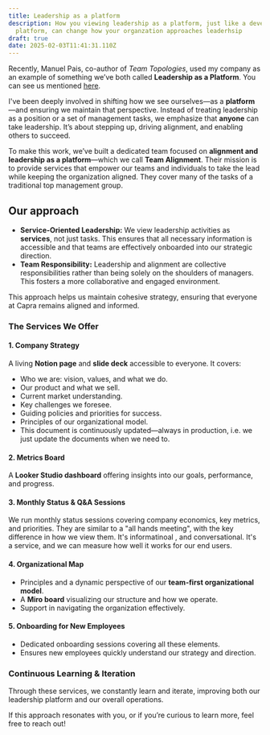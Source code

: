 ```yaml
---
title: Leadership as a platform
description: How you viewing leadership as a platform, just like a developer
  platform, can change how your organzation approaches leaderhsip
draft: true
date: 2025-02-03T11:41:31.110Z
---
```

Recently, Manuel Pais, co-author of *Team Topologies*, used my company as an example of something we’ve both called **Leadership as a Platform**. You can see us mentioned [here](<>).

I've been deeply involved in shifting how we see ourselves—as a **platform**—and ensuring we maintain that perspective. Instead of treating leadership as a position or a set of management tasks, we emphasize that **anyone** can take leadership. It’s about stepping up, driving alignment, and enabling others to succeed.

To make this work, we’ve built a dedicated team focused on **alignment and leadership as a platform**—which we call **Team Alignment**. Their mission is to provide services that empower our teams and individuals to take the lead while keeping the organization aligned. They cover many of the tasks of a traditional top management group.

## Our approach

* **Service-Oriented Leadership:** We view leadership activities as **services**, not just tasks. This ensures that all necessary information is accessible and that teams are effectively onboarded into our strategic direction.
* **Team Responsibility:** Leadership and alignment are collective responsibilities rather than being solely on the shoulders of managers. This fosters a more collaborative and engaged environment.

This approach helps us maintain cohesive strategy, ensuring that everyone at Capra remains aligned and informed.


### The Services We Offer

#### 1. **Company Strategy**

A living **Notion page** and **slide deck** accessible to everyone. It covers:

  * Who we are: vision, values, and what we do.
  * Our product and what we sell.
  * Current market understanding.
  * Key challenges we foresee.
  * Guiding policies and priorities for success.
  * Principles of our organizational model.
* This document is continuously updated—always in production, i.e. we just update the documents when we need to.

#### 2. **Metrics Board**
A **Looker Studio dashboard** offering insights into our goals, performance, and progress.

#### 3. **Monthly Status & Q&A Sessions**

We run monthly status sessions covering company economics, key metrics, and priorities. They are similar to a "all hands meeting", with the key difference in how we view them. It's informatinoal , and conversational. It's a service, and we can measure how well it works for our end users.

#### 4. **Organizational Map**

* Principles and a dynamic perspective of our **team-first organizational model**.
* A **Miro board** visualizing our structure and how we operate.
* Support in navigating the organization effectively.

#### 5. **Onboarding for New Employees**

* Dedicated onboarding sessions covering all these elements.
* Ensures new employees quickly understand our strategy and direction.


### Continuous Learning & Iteration

Through these services, we constantly learn and iterate, improving both our leadership platform and our overall operations.

If this approach resonates with you, or if you’re curious to learn more, feel free to reach out!
